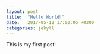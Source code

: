```yaml
---
layout: post
title:  "Hello World!"
date:   2017-05-12 17:00:05 +0300
categories: jekyll
---
```

This is my first post!
